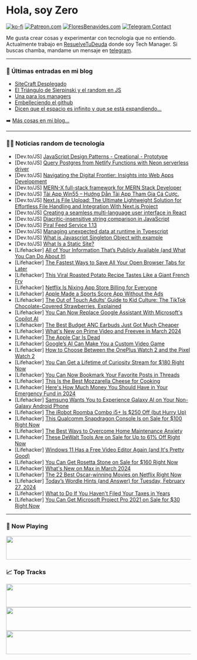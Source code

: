 # Hola, soy Zero

[![ko-fi](https://ko-fi.com/img/githubbutton_sm.svg)](https://ko-fi.com/J3J4N0LUK)
[![Patreon.com](https://img.shields.io/endpoint.svg?url=https%3A%2F%2Fshieldsio-patreon.vercel.app%2Fapi%3Fusername%3Dzerodragon%26type%3Dpatrons&style=for-the-badge)](https://patreon.com/zerodragon)
[![FloresBenavides.com](https://img.shields.io/website?down_message=oops&label=MiBlog&style=for-the-badge&up_message=online&url=https%3A%2F%2Ffloresbenavides.com)](https://floresbenavides.com)
[![Telegram Contact](https://img.shields.io/badge/escr%C3%ADbeme-ZeroDragon-%2326A5E4?style=for-the-badge&logo=telegram)](https://t.me/zerodragon)

Me gusta crear cosas y experimentar con tecnología que no entiendo.
Actualmente trabajo en [ResuelveTuDeuda](http://github.com/resuelve) donde soy Tech Manager.
Si buscas chamba, mandame un mensaje en [telegram](https://t.me/zerodragon).

---

### 📕 Últimas entradas en mi blog
<!-- BLOG-POST-LIST:START -->
- [SiteCraft Desplegado](https://floresbenavides.com/sitecraft-desplegado/)
- [El Triángulo de Sierpinski y el random en JS](https://floresbenavides.com/el-triangulo-de-sierpinski-y-el-random-en-js/)
- [Una para los managers](https://floresbenavides.com/una-para-los-managers/)
- [Embelleciendo el github](https://floresbenavides.com/embelleciendo-el-github/)
- [Dicen que el espacio es infinito y que se está expandiendo…](https://floresbenavides.com/dicen-que-el-espacio-es-infinito-y-que-se-esta-expandiendo/)
<!-- BLOG-POST-LIST:END -->

➡️ [Más cosas en mi blog...](https://floresbenavides.com)

---

### 👨‍💻 Noticias random de tecnología
<!-- TECH-POSTS:START -->
- [Dev.to/JS] [JavaScript Design Patterns - Creational - Prototype](https://dev.to/nhannguyendevjs/javascript-design-patterns-creational-prototype-4e84)
- [Dev.to/JS] [Query Postgres from Netlify Functions with Neon serverless driver](https://dev.to/hackmamba/query-postgres-from-netlify-functions-with-neon-serverless-driver-33f)
- [Dev.to/JS] [Navigating the Digital Frontier: Insights into Web Apps Development](https://dev.to/siroce/navigating-the-digital-frontier-insights-into-web-apps-development-3b2b)
- [Dev.to/JS] [MERN-X full-stack framework for MERN Stack Developer](https://dev.to/rupomsoft/mern-x-full-stack-framework-for-mern-stack-developer-1ncl)
- [Dev.to/JS] [Tải App Win55 – Hướng Dẫn Tải App Tham Gia Cá Cược.](https://dev.to/win55appscom/tai-app-win55-huong-dan-tai-app-tham-gia-ca-cuoc-5cja)
- [Dev.to/JS] [Next.js File Upload: The Ultimate Lightweight Solution for Effortless File Handling and Integration With Next.js Project](https://dev.to/rupomsoft/nextjs-file-upload-the-ultimate-lightweight-solution-for-effortless-file-handling-and-integration-with-nextjs-project-4hja)
- [Dev.to/JS] [Creating a seamless multi-language user interface in React](https://dev.to/honeybadger/creating-a-seamless-multi-language-user-interface-in-react-1jdj)
- [Dev.to/JS] [Diacritic-insensitive string comparison in JavaScript](https://dev.to/clarity89/diacritic-insensitive-string-comparison-in-javascript-252m)
- [Dev.to/JS] [Piral Feed Service 1.13](https://dev.to/smapiot/piral-feed-service-113-43lk)
- [Dev.to/JS] [Managing unexpected data at runtime in Typescript](https://dev.to/pathakpratik/managing-unexpected-data-at-runtime-in-typescript-1lb4)
- [Dev.to/JS] [What is Javascript Singleton Object with example](https://dev.to/himanshudevgupta/what-is-javascript-singleton-object-with-example-4fp3)
- [Dev.to/JS] [What Is a Static Site?](https://dev.to/lytecms/what-is-a-static-site-29pc)
- [Lifehacker] [All of Your Information That’s Publicly Available &lpar;and What You Can Do About It&rpar;](https://lifehacker.com/tech/all-your-information-thats-publicly-available-what-to-do-about-it)
- [Lifehacker] [The Fastest Ways to Save All Your Open Browser Tabs for Later](https://lifehacker.com/tech/how-to-save-all-your-open-tabs-in-safari-chrome-firefox)
- [Lifehacker] [This Viral Roasted Potato Recipe Tastes Like a Giant French Fry](https://lifehacker.com/food-drink/giant-roasted-potato-recipe)
- [Lifehacker] [Netflix Is Nixing App Store Billing for Everyone](https://lifehacker.com/tech/netflix-is-nixing-app-store-billing-for-everyone)
- [Lifehacker] [Apple Made a Sports Score App Without the Ads](https://lifehacker.com/tech/apple-sports-a-scores-app-without-the-ads)
- [Lifehacker] [The Out of Touch Adults’ Guide to Kid Culture: The TikTok Chocolate-Covered Strawberries, Explained](https://lifehacker.com/entertainment/tiktok-chocolate-covered-strawberries)
- [Lifehacker] [You Can Now Replace Google Assistant With Microsoft&#39;s Copilot AI](https://lifehacker.com/tech/you-can-replace-google-assistant-with-microsofts-copilot-ai)
- [Lifehacker] [The Best Budget ANC Earbuds Just Got Much Cheaper](https://lifehacker.com/tech/anker-space-a40-earbuds-sale)
- [Lifehacker] [What&#39;s New on Prime Video and Freevee in March 2024](https://lifehacker.com/entertainment/whats-new-on-prime-video-and-freevee-in-march-2024)
- [Lifehacker] [The Apple Car Is Dead](https://lifehacker.com/tech/the-apple-car-is-dead)
- [Lifehacker] [Google’s AI Can Make You a Custom Video Game](https://lifehacker.com/tech/googles-ai-can-now-create-video-games)
- [Lifehacker] [How to Choose Between the OnePlus Watch 2 and the Pixel Watch 2](https://lifehacker.com/tech/oneplus-watch-2-vs-pixel-watch-2)
- [Lifehacker] [You Can Get a Lifetime of Curiosity Stream for $180 Right Now](https://lifehacker.com/entertainment/curiosity-stream-sale)
- [Lifehacker] [You Can Now Bookmark Your Favorite Posts in Threads](https://lifehacker.com/tech/you-can-now-bookmark-your-favorite-posts-in-threads)
- [Lifehacker] [This Is the Best Mozzarella Cheese for Cooking](https://lifehacker.com/food-drink/the-best-mozzarella-cheese-for-cooking)
- [Lifehacker] [Here&#39;s How Much Money You Should Have in Your Emergency Fund in 2024](https://lifehacker.com/heres-how-much-money-you-should-have-in-your-emergency-1850070761)
- [Lifehacker] [Samsung Wants You to Experience Galaxy AI on Your Non-Galaxy Android Phone](https://lifehacker.com/tech/samsung-wants-you-to-experience-galaxy-ai-on-your-non-galaxy-phone)
- [Lifehacker] [The iRobot Roomba Combo i5+ Is $250 Off &lpar;but Hurry Up&rpar;](https://lifehacker.com/home/irobot-roomba-combo-i5-sale)
- [Lifehacker] [This Qualcomm Snapdragon Console Is on Sale for $100 Right Now](https://lifehacker.com/tech/qualcomm-snapdragon-console-sale)
- [Lifehacker] [The Best Ways to Overcome Home Maintenance Anxiety](https://lifehacker.com/home/overcome-home-maintenance-anxiety)
- [Lifehacker] [These DeWalt Tools Are on Sale for Up to 61% Off Right Now](https://lifehacker.com/home/dewalt-tools-sale-amazon)
- [Lifehacker] [Windows 11 Has a Free Video Editor Again &lpar;and It&#39;s Pretty Good&rpar;](https://lifehacker.com/tech/how-to-use-clipchamp-in-windows-11)
- [Lifehacker] [You Can Get Rosetta Stone on Sale for $160 Right Now](https://lifehacker.com/rosetta-stone-sale)
- [Lifehacker] [What&#39;s New on Max in March 2024](https://lifehacker.com/entertainment/whats-new-on-max-in-march-2024)
- [Lifehacker] [The 22 Best Oscar-winning Movies on Netflix Right Now](https://lifehacker.com/entertainment/best-oscar-winning-movies-netflix)
- [Lifehacker] [Today’s Wordle Hints &lpar;and Answer&rpar; for Tuesday, February 27, 2024](https://lifehacker.com/entertainment/wordle-hint-answer-today)
- [Lifehacker] [What to Do If You Haven&#39;t Filed Your Taxes in Years](https://lifehacker.com/what-to-do-if-you-havent-filed-taxes-in-years)
- [Lifehacker] [You Can Get Microsoft Project Pro 2021 on Sale for $30 Right Now](https://lifehacker.com/tech/microsoft-project-pro-sale)<!-- TECH-POSTS:END -->

---

### 🎵 Now Playing
<a href="https://spotify-now-playing-dun.vercel.app/now-playing?open"><img src="https://spotify-now-playing-dun.vercel.app/now-playing" width="540" height="64"></a>

### 📈 Top Tracks
<a href="https://spotify-now-playing-dun.vercel.app/top-tracks?i=1&open"><img src="https://spotify-now-playing-dun.vercel.app/top-tracks?i=1" width="540" height="64"></a>
<a href="https://spotify-now-playing-dun.vercel.app/top-tracks?i=2&open"><img src="https://spotify-now-playing-dun.vercel.app/top-tracks?i=2" width="540" height="64"></a>
<a href="https://spotify-now-playing-dun.vercel.app/top-tracks?i=3&open"><img src="https://spotify-now-playing-dun.vercel.app/top-tracks?i=3" width="540" height="64"></a>

